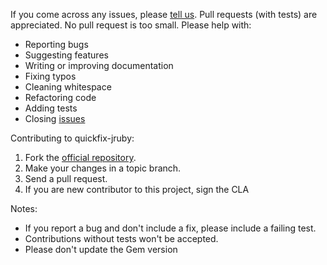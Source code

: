 If you come across any issues, please [tell us](https://github.com/connamara/quickfix-jruby/issues).
Pull requests (with tests) are appreciated. No pull request is too small. Please help with:

* Reporting bugs
* Suggesting features
* Writing or improving documentation
* Fixing typos
* Cleaning whitespace
* Refactoring code
* Adding tests
* Closing [issues](https://github.com/connamara/quickfix-jruby/issues)

Contributing to quickfix-jruby:

1. Fork the [official repository](https://github.com/connamara/quickfix-jruby/tree/master).
2. Make your changes in a topic branch.
3. Send a pull request.
4. If you are new contributor to this project, sign the CLA

Notes:
* If you report a bug and don't include a fix, please include a failing test.
* Contributions without tests won't be accepted.
* Please don't update the Gem version
